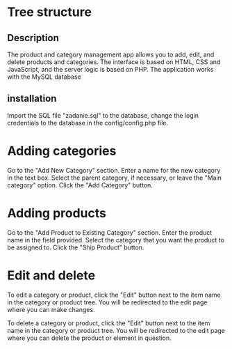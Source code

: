 # Tree structure

## Description
The product and category management app allows you to add, edit, and delete products and categories. The interface is based on HTML, CSS and JavaScript, and the server logic is based on PHP. The application works with the MySQL database

## installation
Import the SQL file "zadanie.sql" to the database, change the login credentials to the database in the config/config.php file.

# Adding categories
Go to the "Add New Category" section.
Enter a name for the new category in the text box.
Select the parent category, if necessary, or leave the "Main category" option.
Click the "Add Category" button.

# Adding products
Go to the "Add Product to Existing Category" section.
Enter the product name in the field provided.
Select the category that you want the product to be assigned to.
Click the "Ship Product" button.


# Edit and delete
To edit a category or product, click the "Edit" button next to the item name in the category or product tree. You will be redirected to the edit page where you can make changes.

To delete a category or product, click the "Edit" button next to the item name in the category or product tree. You will be redirected to the edit page where you can delete the product or element in question.